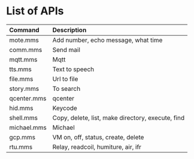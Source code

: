 # List of APIs

| Command | Description |
| :--- | :--- |
| mote.mms | Add number, echo message, what time |
| comm.mms | Send mail |
| mqtt.mms | Mqtt |
| tts.mms | Text to speech |
| file.mms | Url to file |
| story.mms | To search |
| qcenter.mms | qcenter |
| hid.mms | Keycode |
| shell.mms | Copy, delete, list, make directory, execute, find |
| michael.mms | Michael |
| gcp.mms | VM on, off, status, create, delete |
| rtu.mms | Relay, readcoil, humiture, air, ifr |

